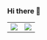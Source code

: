 ### Hi there 👋

<table align="center">
  <tr>
    <td>
      <img src="https://github-readme-stats.vercel.app/api?username=aspeddro&show_icons=true&theme=nightowl&count_private=true&hide_border=true&bg_color=00000000&text_color=c9d1d9&title_color=f78166&icon_color=41B883" />
    </td>
    <td>
      <img src="https://github-readme-stats.vercel.app/api/top-langs/?username=aspeddro&hide=jupyter%20notebook&layout=compact&theme=nightowl&hide_border=true&bg_color=00000000&text_color=c9d1d9&title_color=f78166&icon_color=41B883&langs_count=6" />
    </td>
  </tr>
 </table>
